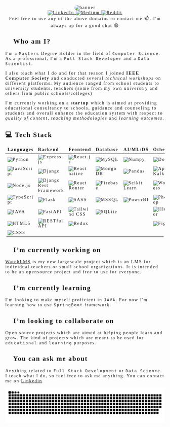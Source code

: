 <span style="font-family:verdana;letter-spacing: 2px;">

<div align='center'>
<img  src="./doc/gifs/banner.gif"
style="border-radius:10px;"
alt="banner" />

<div>
<a href="https://www.linkedin.com/in/muhammad-hammad-hassan-cs101/" target="_blank">
    <img src="https://img.shields.io/badge/LinkedIn-%230077B5.svg?&style=for-the-badge&logo=linkedin&logoColor=white$fontSize=20" alt="LinkedIn">
</a>

<a href="https://medium.com/@hammad.ai" target="_blank">
    <img src="https://img.shields.io/badge/Medium-%230A0A0A.svg?&style=for-the-badge&logo=Medium&logoColor=white" alt="Medium">
</a>

<a href="https://www.reddit.com/u/blankscreenEXE?utm_source=share&utm_medium=android_app&utm_name=androidcss&utm_term=1&utm_content=share_button" target="_blank">
    <img src="https://img.shields.io/badge/Reddit-%ff0a0a.svg?&style=for-the-badge&logo=reddit&logoColor=white" alt="Reddit">
</a>

</div>
Feel free to use any of the above domains to contact me 📫. I'm always up for a good chat 😃
</div>

## 👦 Who am I?

I'm a `Masters` Degree Holder in the field of `Computer Science`. As a professional, I'm a `Full Stack Developer` and a `Data Scientist`.

I also teach what I do and for that reason I joined **IEEE Computer Society** and conducted several *technical workshops* on different platforms. My audience ranged from school students to university students, teachers (some from my own universtiy and others from public schools/colleges)

I'm currently working on a **startup** which is aimed at providing educational consultancy to schools, guidance and counseling to students and overall enhance the education system with respect to *quality of content*, *teaching methodologies* and *learning outcomes*.

## 💻 Tech Stack

<table  style="border-color:rgb(255, 255, 255,0);border-radius:5px;background-color:rgb(255, 255, 255,0.1);overflow-x:auto;">
<thead >
<td><b>Languages</b></td>
<td><b>Backend</b></td>
<td><b>Frontend</b></td>
<td><b>Database</b></td>
<td><b>AI/ML/DS</b></td>
<td><b>Other</b></td>
</thead>
<tr>
<td><img  alt="Python"  src="https://img.shields.io/badge/python-3670A0?style=for-the-badge&logo=python&logoColor=ffdd54"></td>
<td><img  alt="Express.js"  src="https://img.shields.io/badge/express.js-%23404d59.svg?style=for-the-badge&logo=express&logoColor=%2361DAFB"></td>
<td><img  alt="React.js"  src="https://img.shields.io/badge/react-%2320232a.svg?style=for-the-badge&logo=react&logoColor=%2361DAFB"></td>
<td><img  alt="MySQL"  src="https://img.shields.io/badge/mysql-%2300f.svg?style=for-the-badge&logo=mysql&logoColor=white"></td>
<td><img  alt="Numpy"  src="https://img.shields.io/badge/numpy-%23013243.svg?style=for-the-badge&logo=numpy&logoColor=white"></td>
<td><img  alt="Docker"  src="https://img.shields.io/badge/Docker-blue.svg?style=for-the-badge&logo=docker&logoColor=white"></td>
</tr>
<tr>
<td><img  alt="JavaScript"  src="https://img.shields.io/badge/javascript-%23323330.svg?style=for-the-badge&logo=javascript&logoColor=%23F7DF1E"></td>
<td><img  alt="Django"  src="https://img.shields.io/badge/django-%23092E20.svg?style=for-the-badge&logo=django&logoColor=white"></td>
<td><img  alt="React native"  src="https://img.shields.io/badge/react_native-%2320232a.svg?style=for-the-badge&logo=react&logoColor=%2361DAFB"></td>
<td><img  alt="MongoDB"  src="https://img.shields.io/badge/MongoDB-%234ea94b.svg?style=for-the-badge&logo=mongodb&logoColor=white"></td>
<td><img  alt="Pandas"  src="https://img.shields.io/badge/pandas-%23150458.svg?style=for-the-badge&logo=pandas&logoColor=white"></td>
<td><img  alt="Apache Kafka"  src="https://img.shields.io/badge/ApacheKafka-%234183C4.svg?style=for-the-badge&logo=apache-kafka"></td>
</tr>
<tr>
<td><img  alt="Node.js"  src="https://img.shields.io/badge/node.js-6DA55F?style=for-the-badge&logo=node.js&logoColor=white"></td>
<td><img  alt="Django Rest Framework"  src="https://img.shields.io/badge/DRF-%23a30000?style=for-the-badge&logo=django&logoColor=white"></td>
<td><img  alt="React Router"  src="https://img.shields.io/badge/React_Router-CA4245?style=for-the-badge&logo=react-router&logoColor=white"></td>
<td><img  alt="Firebase"  src="https://img.shields.io/badge/firebase-%23039BE5.svg?style=for-the-badge&logo=firebase"></td>
<td><img  alt="Scikit Learn"  src="https://img.shields.io/badge/scikit--learn-%23F7931E.svg?style=for-the-badge&logo=scikit-learn&logoColor=white"></td>
<td><img  alt="Wordpress"  src="https://img.shields.io/badge/Wordpress-%23000000.svg?style=for-the-badge&logo=wordpress&logoColor=white"></td>
</tr>
<tr>
<td><img  alt="TypeScript"  src="https://img.shields.io/badge/typescript-%23007ACC.svg?style=for-the-badge&logo=typescript&logoColor=white"></td>
<td><img  alt="Flask"  src="https://img.shields.io/badge/flask-%2307581D.svg?style=for-the-badge&logo=flask&logoColor=white"></td>
<td><img  alt="SASS"  src="https://img.shields.io/badge/SASS-hotpink.svg?style=for-the-badge&logo=SASS&logoColor=white"></td>
<td><img  alt="MSSQL"  src="https://img.shields.io/badge/MSSQL-blue.svg?style=for-the-badge&logo=microsoft-sql-server&logoColor=white"></td>
<td><img  alt="PowerBI"  src="https://img.shields.io/badge/PowerBI-%234E7CFC.svg?style=for-the-badge&logo=power-bi"></td>
<td><img  alt="Photoshop"  src="https://img.shields.io/badge/photoshop-%23093540.svg?style=for-the-badge&logo=adobephotoshop&logoColor=#3ac5ea"></td>
</tr>
<tr>
<td><img  alt="JAVA"  src="https://img.shields.io/badge/JAVA-%23ED8B00.svg?style=for-the-badge&logo=java&logoColor=white"></td>
<td><img  alt="FastAPI"  src="https://img.shields.io/badge/FastAPI-%232AB199?style=for-the-badge&logo=fastapi&logoColor=white"></td>
<td><img  alt="Tailwind CSS"  src="https://img.shields.io/badge/tailwindcss-%2338B2AC.svg?style=for-the-badge&logo=tailwind-css&logoColor=white"></td>
<td><img  alt="SQLite"  src="https://img.shields.io/badge/SQLite-gray.svg?style=for-the-badge&logo=SQLite&logoColor=white"></td>
<td></td>
<td><img  alt="Illustrator"  src="https://img.shields.io/badge/Illustrator-%23402A09.svg?style=for-the-badge&logo=adobeillustrator&logoColor=%23E9A641"></td>
</tr>
<tr>
<td><img  alt="HTML5"  src="https://img.shields.io/badge/html5-%23E34F26.svg?style=for-the-badge&logo=html5&logoColor=white"></td>
<td><img  alt="RESTful API"  src="https://img.shields.io/badge/RESTfulAPI-%234775f2.svg?style=for-the-badge&logo=restapi"></td>
<td><img  alt="Redux"  src="https://img.shields.io/badge/Redux-%235D21AB.svg?style=for-the-badge&logo=redux"></td>
<td></td>
<td></td>
<td><img  alt="Figma"  src="https://img.shields.io/badge/figma-%23F24E1E.svg?style=for-the-badge&logo=figma&logoColor=white"></td>
</tr>
<tr>
<td><img  alt="CSS3"  src="https://img.shields.io/badge/css3-%231572B6.svg?style=for-the-badge&logo=css3&logoColor=white"></td>
<td></td>
<td></td>
<td></td>
<td></td>
<td></td>
</tr>
</table>

## 🔭 I’m currently working on

[WatchLMS](https://github.com/Blankscreen-exe/WatchLMS) is my new largescale project which is an LMS for individual teachers or small school organizations. It is intended to be an opensource project and free to use for everyone.
 
## 🌱 I’m currently learning

I'm looking to make myself proficient in `JAVA`. For now I'm learning how to use `SpringBoot` framework.

## 👯 I’m looking to collaborate on

Open source projects which are aimed at helping people learn and grow. The kind of projects which are meant to be used for `educational` and `learning` purposes.

## 💬 You can ask me about

Anything related to `Full Stack Development` or `Data Science`. I teach what I do, so feel free to ask me anything. You can contact me on [Linkedin](https://www.linkedin.com/in/muhammad-hammad-hassan-cs101/)

<p align="center">
  <img  src="./doc/gifs/grid-snake.svg"
    alt="snake gif" />
</p>
</span>
